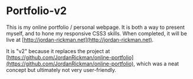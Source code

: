 Portfolio-v2
============

This is my online portfolio / personal webpage.
It is both a way to present myself, and to hone my responsive CSS3 skills.
When completed, it will be live at [http://jordan-rickman.net](http://jordan-rickman.net).

It is "v2" because it replaces the project at [https://github.com/JordanRickman/online-portfolio](https://github.com/JordanRickman/online-portfolio),
which was a neat concept but ultimately not very user-friendly.